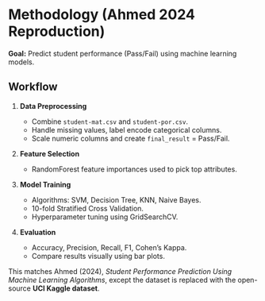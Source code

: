 # Methodology (Ahmed 2024 Reproduction)

**Goal:** Predict student performance (Pass/Fail) using machine learning models.

## Workflow
1. **Data Preprocessing**
   - Combine `student-mat.csv` and `student-por.csv`.
   - Handle missing values, label encode categorical columns.
   - Scale numeric columns and create `final_result` = Pass/Fail.

2. **Feature Selection**
   - RandomForest feature importances used to pick top attributes.

3. **Model Training**
   - Algorithms: SVM, Decision Tree, KNN, Naive Bayes.
   - 10-fold Stratified Cross Validation.
   - Hyperparameter tuning using GridSearchCV.

4. **Evaluation**
   - Accuracy, Precision, Recall, F1, Cohen’s Kappa.
   - Compare results visually using bar plots.

This matches Ahmed (2024), *Student Performance Prediction Using Machine Learning Algorithms*,  except the dataset is replaced with the open-source **UCI Kaggle dataset**.
